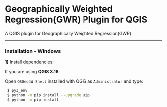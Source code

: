 # Geographically Weighted Regression(GWR) Plugin for QGIS
A QGIS plugin for Geographically Weighted Regression(GWR).

___
### Installation - Windows

**1)** Install dependencies:

If you are using **QGIS 3.16**:

Open `OSGeo4W Shell` installed with QGIS as `Administrator` and type:
```sh
 $ py3_env
 $ python -m pip install --upgrade pip
 $ python -m pip install 
```
